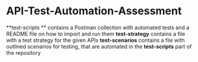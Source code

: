 # API-Test-Automation-Assessment

**test-scripts ** contains a Postman collection with automated tests and a README file on how to import and run them
**test-strategy** contains a file with a test strategy for the given APIs
**test-scenarios** contains a file with outlined scenarios for testing, that are automated in the **test-scripts** part of the repository
